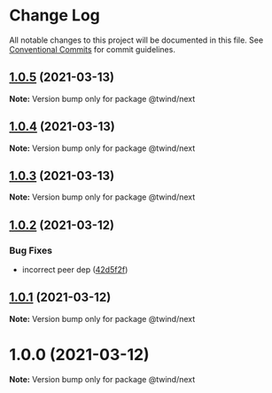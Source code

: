 # Change Log

All notable changes to this project will be documented in this file.
See [Conventional Commits](https://conventionalcommits.org) for commit guidelines.

## [1.0.5](https://github.com/tw-in-js/use-twind-with/compare/@twind/next@1.0.4...@twind/next@1.0.5) (2021-03-13)

**Note:** Version bump only for package @twind/next

## [1.0.4](https://github.com/tw-in-js/use-twind-with/compare/@twind/next@1.0.3...@twind/next@1.0.4) (2021-03-13)

**Note:** Version bump only for package @twind/next

## [1.0.3](https://github.com/tw-in-js/use-twind-with/compare/@twind/next@1.0.2...@twind/next@1.0.3) (2021-03-13)

**Note:** Version bump only for package @twind/next

## [1.0.2](https://github.com/tw-in-js/use-twind-with/compare/@twind/next@1.0.1...@twind/next@1.0.2) (2021-03-12)

### Bug Fixes

- incorrect peer dep ([42d5f2f](https://github.com/tw-in-js/use-twind-with/commit/42d5f2f4d2889d2a72d2aff61def20f6ce92dc5c))

## [1.0.1](https://github.com/tw-in-js/use-twind-with/compare/@twind/next@1.0.0...@twind/next@1.0.1) (2021-03-12)

**Note:** Version bump only for package @twind/next

# 1.0.0 (2021-03-12)

**Note:** Version bump only for package @twind/next
